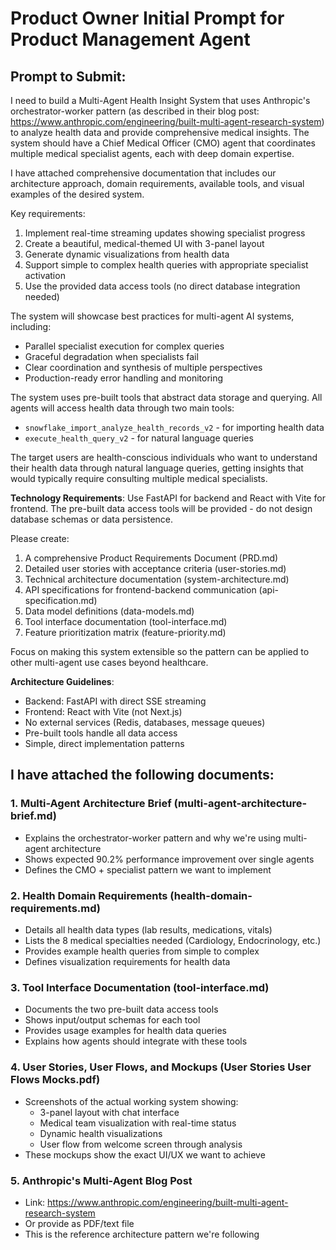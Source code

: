 # Product Owner Initial Prompt for Product Management Agent

## Prompt to Submit:

I need to build a Multi-Agent Health Insight System that uses Anthropic's orchestrator-worker pattern (as described in their blog post: https://www.anthropic.com/engineering/built-multi-agent-research-system) to analyze health data and provide comprehensive medical insights. The system should have a Chief Medical Officer (CMO) agent that coordinates multiple medical specialist agents, each with deep domain expertise.

I have attached comprehensive documentation that includes our architecture approach, domain requirements, available tools, and visual examples of the desired system.

Key requirements:
1. Implement real-time streaming updates showing specialist progress
2. Create a beautiful, medical-themed UI with 3-panel layout
3. Generate dynamic visualizations from health data
4. Support simple to complex health queries with appropriate specialist activation
5. Use the provided data access tools (no direct database integration needed)

The system will showcase best practices for multi-agent AI systems, including:
- Parallel specialist execution for complex queries
- Graceful degradation when specialists fail
- Clear coordination and synthesis of multiple perspectives
- Production-ready error handling and monitoring

The system uses pre-built tools that abstract data storage and querying. All agents will access health data through two main tools:
- `snowflake_import_analyze_health_records_v2` - for importing health data
- `execute_health_query_v2` - for natural language queries

The target users are health-conscious individuals who want to understand their health data through natural language queries, getting insights that would typically require consulting multiple medical specialists.

**Technology Requirements**: Use FastAPI for backend and React with Vite for frontend. The pre-built data access tools will be provided - do not design database schemas or data persistence.

Please create:
1. A comprehensive Product Requirements Document (PRD.md)
2. Detailed user stories with acceptance criteria (user-stories.md)
3. Technical architecture documentation (system-architecture.md)
4. API specifications for frontend-backend communication (api-specification.md)
5. Data model definitions (data-models.md)
6. Tool interface documentation (tool-interface.md)
7. Feature prioritization matrix (feature-priority.md)

Focus on making this system extensible so the pattern can be applied to other multi-agent use cases beyond healthcare.

**Architecture Guidelines**:
- Backend: FastAPI with direct SSE streaming
- Frontend: React with Vite (not Next.js)
- No external services (Redis, databases, message queues)
- Pre-built tools handle all data access
- Simple, direct implementation patterns

## I have attached the following documents:

### 1. **Multi-Agent Architecture Brief** (multi-agent-architecture-brief.md)
- Explains the orchestrator-worker pattern and why we're using multi-agent architecture
- Shows expected 90.2% performance improvement over single agents
- Defines the CMO + specialist pattern we want to implement

### 2. **Health Domain Requirements** (health-domain-requirements.md)
- Details all health data types (lab results, medications, vitals)
- Lists the 8 medical specialties needed (Cardiology, Endocrinology, etc.)
- Provides example health queries from simple to complex
- Defines visualization requirements for health data

### 3. **Tool Interface Documentation** (tool-interface.md)
- Documents the two pre-built data access tools
- Shows input/output schemas for each tool
- Provides usage examples for health data queries
- Explains how agents should integrate with these tools

### 4. **User Stories, User Flows, and Mockups** (User Stories User Flows Mocks.pdf)
- Screenshots of the actual working system showing:
  - 3-panel layout with chat interface
  - Medical team visualization with real-time status
  - Dynamic health visualizations
  - User flow from welcome screen through analysis
- These mockups show the exact UI/UX we want to achieve

### 5. **Anthropic's Multi-Agent Blog Post** 
- Link: https://www.anthropic.com/engineering/built-multi-agent-research-system
- Or provide as PDF/text file
- This is the reference architecture pattern we're following
